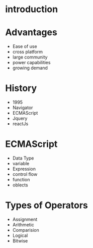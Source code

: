 # introduction

# Advantages
- Ease of use
- cross platform
- large community
- power capabilities
- growing demand

# History
- 1995
- Navigator
- ECMAScript
- Jquery
- reactJs

# ECMAScript
- Data Type
- variable
- Expression
- control flow
- function
- oblects

# Types of Operators
- Assignment
- Arithmetic
- Comparision
- Logical
- Bitwise